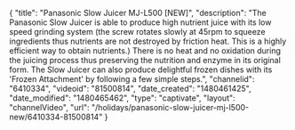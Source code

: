 {
    "title": "Panasonic Slow Juicer MJ-L500 [NEW]",
    "description": "The Panasonic Slow Juicer is able to produce high nutrient juice with its low speed grinding system (the screw rotates slowly at 45rpm to squeeze ingredients thus nutrients are not destroyed by friction heat. This is a highly efficient way to obtain nutrients.) There is no heat and no oxidation during the juicing process thus preserving the nutrition and enzyme in its original form. The Slow Juicer can also produce delightful frozen dishes with its 'Frozen Attachment' by following a few simple steps.",
    "channelid": "6410334",
    "videoid": "81500814",
    "date_created": "1480461425",
    "date_modified": "1480465462",
    "type": "captivate",
    "layout": "channelVideo",
    "url": "\/holidays\/panasonic-slow-juicer-mj-l500-new\/6410334-81500814"
}